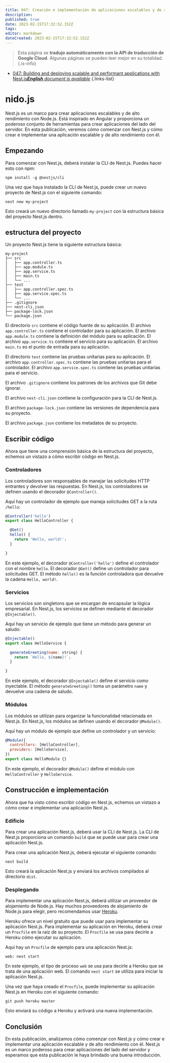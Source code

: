 ```yaml
---
title: 047: Creación e implementación de aplicaciones escalables y de alto rendimiento con Nest.js
description: 
published: true
date: 2023-02-15T17:32:52.152Z
tags: 
editor: markdown
dateCreated: 2023-02-15T17:32:52.152Z
---
```


> Esta página se **tradujo automáticamente con la API de traducción de Google Cloud**.
Algunas páginas se pueden leer mejor en su totalidad.{.is-info}



- [047: Building and deploying scalable and performant applications with Nest.js***English** document is available*](/en/Knowledge-base/Nest-js/Learning/047-building-and-deploying-scalable-and-performant-applications-with-nest-js)
{.links-list}


# nido.js

Nest.js es un marco para crear aplicaciones escalables y de alto rendimiento con Node.js. Está inspirado en Angular y proporciona un poderoso conjunto de herramientas para crear aplicaciones del lado del servidor. En esta publicación, veremos cómo comenzar con Nest.js y cómo crear e implementar una aplicación escalable y de alto rendimiento con él.

## Empezando

Para comenzar con Nest.js, deberá instalar la CLI de Nest.js. Puedes hacer esto con npm:

```
npm install -g @nestjs/cli
```

Una vez que haya instalado la CLI de Nest.js, puede crear un nuevo proyecto de Nest.js con el siguiente comando:

```
nest new my-project
```

Esto creará un nuevo directorio llamado ```my-project``` con la estructura básica del proyecto Nest.js dentro.

## estructura del proyecto

Un proyecto Nest.js tiene la siguiente estructura básica:

```
my-project
├── src
│   ├── app.controller.ts
│   ├── app.module.ts
│   ├── app.service.ts
│   ├── main.ts
│   └── ...
├── test
│   ├── app.controller.spec.ts
│   ├── app.service.spec.ts
│   └── ...
├── .gitignore
├── nest-cli.json
├── package-lock.json
└── package.json
```

El directorio ```src``` contiene el código fuente de su aplicación. El archivo ```app.controller.ts``` contiene el controlador para su aplicación. El archivo ```app.module.ts``` contiene la definición del módulo para su aplicación. El archivo ```app.service.ts``` contiene el servicio para su aplicación. El archivo ```main.ts``` es el punto de entrada para su aplicación.

El directorio ```test``` contiene las pruebas unitarias para su aplicación. El archivo ```app.controller.spec.ts``` contiene las pruebas unitarias para el controlador. El archivo ```app.service.spec.ts``` contiene las pruebas unitarias para el servicio.

El archivo ```.gitignore``` contiene los patrones de los archivos que Git debe ignorar.

El archivo ```nest-cli.json``` contiene la configuración para la CLI de Nest.js.

El archivo ```package-lock.json``` contiene las versiones de dependencia para su proyecto.

El archivo ```package.json``` contiene los metadatos de su proyecto.

## Escribir código

Ahora que tiene una comprensión básica de la estructura del proyecto, echemos un vistazo a cómo escribir código en Nest.js.

### Controladores

Los controladores son responsables de manejar las solicitudes HTTP entrantes y devolver las respuestas. En Nest.js, los controladores se definen usando el decorador ```@Controller()```.

Aquí hay un controlador de ejemplo que maneja solicitudes GET a la ruta ```/hello```:

```javascript
@Controller('hello')
export class HelloController {

  @Get()
  hello() {
    return 'Hello, world!';
  }

}
```

En este ejemplo, el decorador ```@Controller('hello')``` define el controlador con el nombre ```hello```. El decorador ```@Get()``` define un controlador para solicitudes GET. El método ```hello()``` es la función controladora que devuelve la cadena ```Hello, world!```.

### Servicios

Los servicios son singletons que se encargan de encapsular la lógica empresarial. En Nest.js, los servicios se definen mediante el decorador ```@Injectable()```.

Aquí hay un servicio de ejemplo que tiene un método para generar un saludo:

```javascript
@Injectable()
export class HelloService {

  generateGreeting(name: string) {
    return `Hello, ${name}!`;
  }

}
```

En este ejemplo, el decorador ```@Injectable()``` define el servicio como inyectable. El método ```generateGreeting()``` toma un parámetro ```name``` y devuelve una cadena de saludo.

### Módulos

Los módulos se utilizan para organizar la funcionalidad relacionada en Nest.js. En Nest.js, los módulos se definen usando el decorador ```@Module()```.

Aquí hay un módulo de ejemplo que define un controlador y un servicio:

```javascript
@Module({
  controllers: [HelloController],
  providers: [HelloService],
})
export class HelloModule {}
```

En este ejemplo, el decorador ```@Module()``` define el módulo con ```HelloController``` y ```HelloService```.

## Construcción e implementación

Ahora que ha visto cómo escribir código en Nest.js, echemos un vistazo a cómo crear e implementar una aplicación Nest.js.

### Edificio

Para crear una aplicación Nest.js, deberá usar la CLI de Nest.js. La CLI de Nest.js proporciona un comando ```build``` que se puede usar para crear una aplicación Nest.js.

Para crear una aplicación Nest.js, deberá ejecutar el siguiente comando:

```
nest build
```

Esto creará la aplicación Nest.js y enviará los archivos compilados al directorio ```dist```.

### Desplegando

Para implementar una aplicación Nest.js, deberá utilizar un proveedor de alojamiento de Node.js. Hay muchos proveedores de alojamiento de Node.js para elegir, pero recomendamos usar [Heroku](https://www.heroku.com/).

Heroku ofrece un nivel gratuito que puede usar para implementar su aplicación Nest.js. Para implementar su aplicación en Heroku, deberá crear un ```Procfile``` en la raíz de su proyecto. El ```Procfile``` se usa para decirle a Heroku cómo ejecutar su aplicación.

Aquí hay un ```Procfile``` de ejemplo para una aplicación Nest.js:

```
web: nest start
```

En este ejemplo, el tipo de proceso ```web``` se usa para decirle a Heroku que se trata de una aplicación web. El comando ```nest start``` se utiliza para iniciar la aplicación Nest.js.

Una vez que haya creado el ```Procfile```, puede implementar su aplicación Nest.js en Heroku con el siguiente comando:

```
git push heroku master
```

Esto enviará su código a Heroku y activará una nueva implementación.

## Conclusión

En esta publicación, analizamos cómo comenzar con Nest.js y cómo crear e implementar una aplicación escalable y de alto rendimiento con él. Nest.js es un marco poderoso para crear aplicaciones del lado del servidor y esperamos que esta publicación le haya brindado una buena introducción.